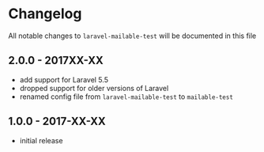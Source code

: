 # Changelog

All notable changes to `laravel-mailable-test` will be documented in this file

## 2.0.0 - 2017XX-XX

- add support for Laravel 5.5
- dropped support for older versions of Laravel
- renamed config file from `laravel-mailable-test` to `mailable-test`

## 1.0.0 - 2017-XX-XX

- initial release
